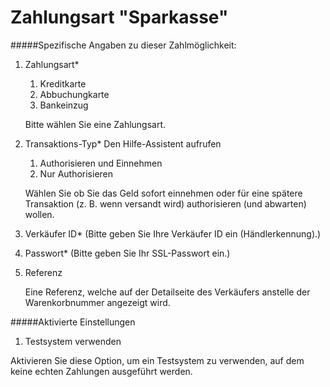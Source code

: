 # Zahlungsart "Sparkasse"

#####Spezifische Angaben zu dieser Zahlmöglichkeit:

1. Zahlungsart*
	1. Kreditkarte
	2. Abbuchungkarte
	3. Bankeinzug

	Bitte wählen Sie eine Zahlungsart.
	
2. Transaktions-Typ* Den Hilfe-Assistent aufrufen
	1. Authorisieren und Einnehmen
	2. Nur Authorisieren

	Wählen Sie ob Sie das Geld sofort einnehmen oder für eine spätere Transaktion (z. B. wenn versandt wird) authorisieren (und abwarten) wollen.
	
3. Verkäufer ID*
(Bitte geben Sie Ihre Verkäufer ID ein (Händlerkennung).)

4. Passwort*
(Bitte geben Sie Ihr SSL-Passwort ein.)

5. Referenz

	Eine Referenz, welche auf der Detailseite des Verkäufers anstelle der Warenkorbnummer angezeigt wird.

#####Aktivierte Einstellungen
1. Testsystem verwenden

Aktivieren Sie diese Option, um ein Testsystem zu verwenden, auf dem keine echten Zahlungen ausgeführt werden.
